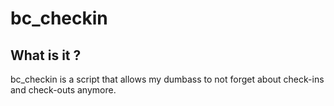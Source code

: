 # bc_checkin
## What is it ?
bc_checkin is a script that allows my dumbass to not forget about
check-ins and check-outs anymore.
